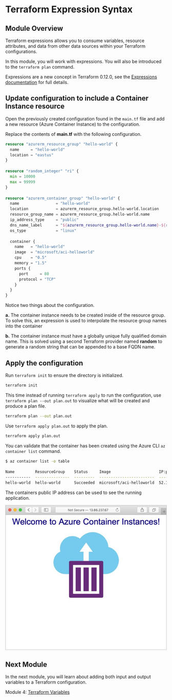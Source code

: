 # Terraform Expression Syntax

## Module Overview

Terraform expressions allows you to consume variables, resource attributes, and data from other data sources within your Terraform configurations.

In this module, you will work with expressions. You will also be introduced to the `terraform plan` command.

Expressions are a new concept in Terraform 0.12.0, see the [Expressions documentation](https://www.terraform.io/docs/configuration/expressions.html) for full details.

## Update configuration to include a Container Instance resource

Open the previously created configuration found in the `main.tf` file and add a new resource (Azure Container Instance) to the configuration.

Replace the contents of **main.tf** with the following configuration.

```terraform
resource "azurerm_resource_group" "hello-world" {
  name     = "hello-world"
  location = "eastus"
}

resource "random_integer" "ri" {
  min = 10000
  max = 99999
}

resource "azurerm_container_group" "hello-world" {
  name                = "hello-world"
  location            = azurerm_resource_group.hello-world.location
  resource_group_name = azurerm_resource_group.hello-world.name
  ip_address_type     = "public"
  dns_name_label      = "${azurerm_resource_group.hello-world.name}-${random_integer.ri.result}"
  os_type             = "linux"

  container {
    name   = "hello-world"
    image  = "microsoft/aci-helloworld"
    cpu    = "0.5"
    memory = "1.5"
    ports {
      port     = 80
      protocol = "TCP"
    }
  }
}
```

Notice two things about the configuration.

**a.** The container instance needs to be created inside of the resource group. To solve this, an expression is used to interpolate the resource group names into the container

**b.** The container instance must have a globally unique fully qualified domain name. This is solved using a second Terraform provider named **random** to generate a random string that can be appended to a base FQDN name.

## Apply the configuration

Run `terraform init` to ensure the directory is initialized.

```bash
terraform init
```

This time instead of running `terraform apply` to run the configuration, use `terraform plan --out plan.out` to visualize what will be created and produce a plan file.

```bash
terraform plan --out plan.out
```

Use `terraform apply plan.out` to apply the plan.

```bash
terraform apply plan.out
```

You can validate that the container has been created using the Azure CLI `az container list` command.

```bash
$ az container list -o table

Name         ResourceGroup    Status     Image                     IP:ports          Network    CPU/Memory       OsType    Location
-----------  ---------------  ---------  ------------------------  ----------------  ---------  ---------------  --------  ----------
hello-world  hello-world      Succeeded  microsoft/aci-helloworld  52.191.236.89:80  Public     0.5 core/1.5 gb  Linux     eastus
```

The containers public IP address can be used to see the running application.

![](../images/aci-hello-world.jpg)

## Next Module

In the next module, you will learn about adding both input and output variables to a Terraform configuration.

Module 4: [Terraform Variables](../04-terraform-variables)
